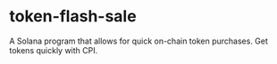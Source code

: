# token-flash-sale
A Solana program that allows for quick on-chain token purchases. Get tokens quickly with CPI.
